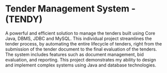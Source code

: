 # Tender Management System - (TENDY)
A powerful and efficient solution to manage the tenders built using Core Java, DBMS, JDBC and MySQL. This individual project streamlines the tender process, by automating the entire lifecycle of tenders, right from the submission of the tender document to the final evaluation of the tenders. The system includes features such as document management, bid evaluation, and reporting. This project demonstrates my ability to design and implement complex systems using Java and database technologies.
